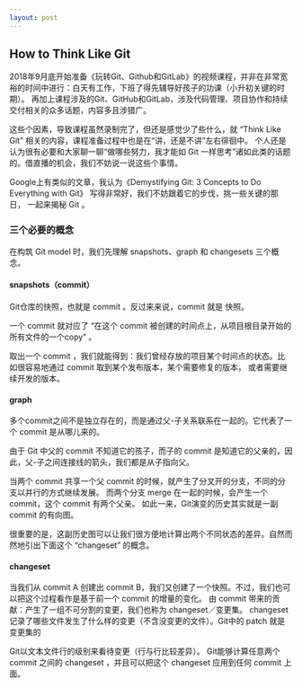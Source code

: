 ```yaml
---
layout: post
---
```


## How to Think Like Git

2018年9月底开始准备《玩转Git、Github和GitLab》的视频课程，并非在非常宽裕的时间中进行：白天有工作，下班了得先辅导好孩子的功课（小升初关键的时期）。
再加上课程涉及的Git、GitHub和GitLab，涉及代码管理、项目协作和持续交付相关的众多话题，内容多且涉猎广。 

这些个因素，导致课程虽然录制完了，但还是感觉少了些什么，就 “Think Like Git” 相关的内容，课程准备过程中也是在“讲，还是不讲”左右徘徊中。
个人还是认为很有必要和大家聊一聊“做哪些努力，我才能如 Git 一样思考”诸如此类的话题的。借直播的机会，我们不妨说一说这些个事情。

Google上有类似的文章，我认为《Demystifying Git: 3 Concepts to Do Everything with Git》 写得非常好，我们不妨跟着它的步伐，挑一些关键的那日，
一起来揭秘 Git 。

### 三个必要的概念

在构筑 Git model 时，我们先理解 snapshots、graph 和 changesets 三个概念。

#### snapshots（commit）

Git仓库的快照，也就是 commit 。反过来来说，commit 就是 快照。

一个 commit 就对应了 “在这个 commit 被创建的时间点上，从项目根目录开始的所有文件的一个copy” 。

取出一个 commit ，我们就能得到：我们曾经存放的项目某个时间点的状态。比如很容易地通过 commit 取到某个发布版本，某个需要修复的版本，
或者需要继续开发的版本。

#### graph

多个commit之间不是独立存在的，而是通过父-子关系联系在一起的。它代表了一个 commit 是从哪儿来的。

由于 Git 中父的 commit 不知道它的孩子，而子的 commit 是知道它的父亲的，因此，父-子之间连接线的箭头，我们都是从子指向父。

当两个 commit 共享一个父 commit 的时候，就产生了分叉开的分支，不同的分支以并行的方式继续发展。
而两个分支 merge 在一起的时候，会产生一个 commit，这个 commit 有两个父亲。
如此一来，Git演变的历史其实就是一副 commit 的有向图。

很重要的是，这副历史图可以让我们很方便地计算出两个不同状态的差异。自然而然地引出下面这个 “changeset” 的概念。

#### changeset

当我们从 commit A 创建出 commit B，我们又创建了一个快照。不过，我们也可以把这个过程看作是基于前一个 commit 的增量的变化。
由 commit 带来的贡献：产生了一组不可分割的变更，我们也称为 changeset／变更集。
changeset记录了哪些文件发生了什么样的变更（不含没变更的文件）。Git中的 patch 就是变更集的

Git以文本文件行的级别来看待变更（行与行比较差异）。
Git能够计算任意两个 commit 之间的 changeset ，并且可以把这个 changeset 应用到任何 commit 上面。

